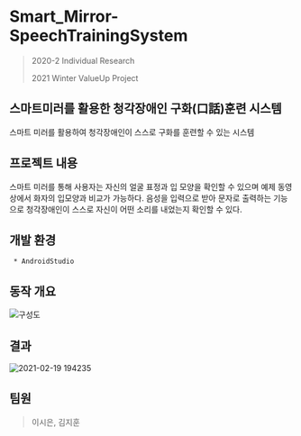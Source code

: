 # Smart_Mirror-SpeechTrainingSystem
> 2020-2 Individual Research
> 
> 2021 Winter ValueUp Project


## 스마트미러를 활용한 청각장애인 구화(口話)훈련 시스템
스마트 미러를 활용하여 청각장애인이 스스로 구화를 훈련할 수 있는 시스템


## 프로젝트 내용
스마트 미러를 통해 사용자는 자신의 얼굴 표정과 입 모양을 확인할 수 있으며 예제 동영상에서 화자의 입모양과 비교가 가능하다. 
음성을 입력으로 받아 문자로 출력하는 기능으로 청각장애인이 스스로 자신이 어떤 소리를 내었는지 확인할 수 있다.


## 개발 환경 
```
 * AndroidStudio
```   

## 동작 개요

![구성도](https://user-images.githubusercontent.com/31584255/108493154-57beca80-72e9-11eb-97b8-1ac4e478d942.png)



## 결과

![2021-02-19 194235](https://user-images.githubusercontent.com/31584255/108494279-acaf1080-72ea-11eb-98a2-d5aae3ec8fba.png)


## 팀원
> 이시은, 김지훈

